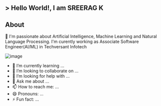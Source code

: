 
##  > Hello World!, I am SREERAG K

## About

🔭 I'm passionate about Artificial Intelligence, Machine Learning and Natural Language Processing. I'm curently working as Associate Software Engineer(AI/ML) in Techversant Infotech

  ![image](https://user-images.githubusercontent.com/31788971/209634772-4a1329f5-2dad-4ae2-ac72-b2a6ade7b7a4.png)


         

- 🌱 I’m currently learning ...
- 👯 I’m looking to collaborate on ...
- 🤔 I’m looking for help with ...
- 💬 Ask me about ...
- 📫 How to reach me: ...
- 😄 Pronouns: ...
- ⚡ Fun fact: ...
